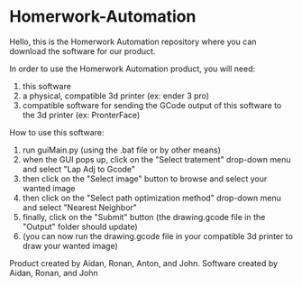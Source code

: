 # Homerwork-Automation
Hello, this is the Homerwork Automation repository where you can download the software for our product.

In order to use the Homerwork Automation product, you will need:
1. this software
2. a physical, compatible 3d printer (ex: ender 3 pro)
3. compatible software for sending the GCode output of this software to the 3d printer (ex: PronterFace)

How to use this software:
1. run guiMain.py (using the .bat file or by other means)
2. when the GUI pops up, click on the "Select tratement" drop-down menu and select "Lap Adj to Gcode"
3. then click on the "Select image" button to browse and select your wanted image
4. then click on the "Select path optimization method" drop-down menu and select "Nearest Neighbor"
5. finally, click on the "Submit" button (the drawing.gcode file in the "Output" folder should update)
6. (you can now run the drawing.gcode file in your compatible 3d printer to draw your wanted image)

Product created by Aidan, Ronan, Anton, and John. 
Software created by Aidan, Ronan, and John
